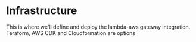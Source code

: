 # Infrastructure

This is where we'll define and deploy the lambda-aws gateway integration. Teraform, AWS CDK and Cloudformation are options
